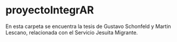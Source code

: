 # proyectoIntegrAR
En esta carpeta se encuentra la tesis de Gustavo Schonfeld y Martin Lescano, relacionada con el Servicio Jesuita Migrante.
